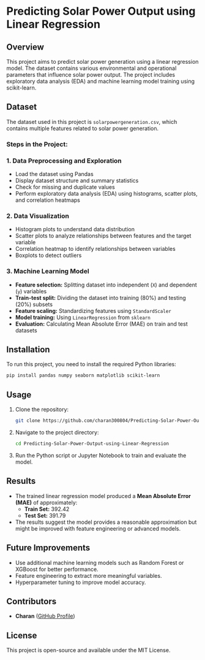 # Predicting Solar Power Output using Linear Regression

## Overview
This project aims to predict solar power generation using a linear regression model. The dataset contains various environmental and operational parameters that influence solar power output. The project includes exploratory data analysis (EDA) and machine learning model training using scikit-learn.

## Dataset
The dataset used in this project is `solarpowergeneration.csv`, which contains multiple features related to solar power generation.

### Steps in the Project:

### 1. **Data Preprocessing and Exploration**
- Load the dataset using Pandas
- Display dataset structure and summary statistics
- Check for missing and duplicate values
- Perform exploratory data analysis (EDA) using histograms, scatter plots, and correlation heatmaps

### 2. **Data Visualization**
- Histogram plots to understand data distribution
- Scatter plots to analyze relationships between features and the target variable
- Correlation heatmap to identify relationships between variables
- Boxplots to detect outliers

### 3. **Machine Learning Model**
- **Feature selection:** Splitting dataset into independent (`X`) and dependent (`y`) variables
- **Train-test split:** Dividing the dataset into training (80%) and testing (20%) subsets
- **Feature scaling:** Standardizing features using `StandardScaler`
- **Model training:** Using `LinearRegression` from `sklearn`
- **Evaluation:** Calculating Mean Absolute Error (MAE) on train and test datasets

## Installation
To run this project, you need to install the required Python libraries:
```sh
pip install pandas numpy seaborn matplotlib scikit-learn
```

## Usage
1. Clone the repository:
   ```sh
   git clone https://github.com/charan300804/Predicting-Solar-Power-Output-using-Linear-Regression.git
   ```
2. Navigate to the project directory:
   ```sh
   cd Predicting-Solar-Power-Output-using-Linear-Regression
   ```
3. Run the Python script or Jupyter Notebook to train and evaluate the model.

## Results
- The trained linear regression model produced a **Mean Absolute Error (MAE)** of approximately:
  - **Train Set:** 392.42
  - **Test Set:** 391.79
- The results suggest the model provides a reasonable approximation but might be improved with feature engineering or advanced models.

## Future Improvements
- Use additional machine learning models such as Random Forest or XGBoost for better performance.
- Feature engineering to extract more meaningful variables.
- Hyperparameter tuning to improve model accuracy.

## Contributors
- **Charan** ([GitHub Profile](https://github.com/charan300804))

## License
This project is open-source and available under the MIT License.


